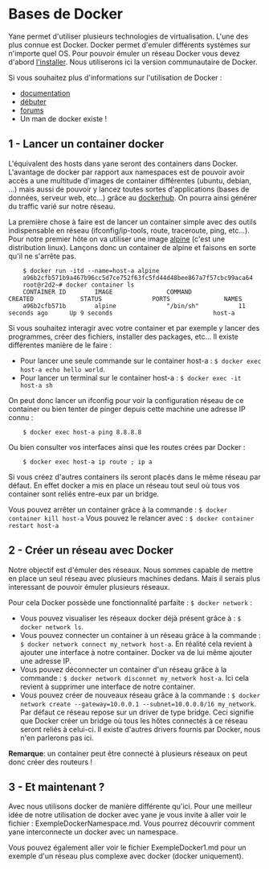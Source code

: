 Bases de Docker
===============

Yane permet d'utiliser plusieurs technologies de virtualisation. L'une des plus connue est Docker. Docker permet d'emuler différents systèmes sur n'importe quel OS. Pour pouvoir émuler un réseau Docker vous devez d'abord [l'installer](http://docs.docker.com/engine/installation/). Nous utiliserons ici la version communautaire de Docker.

Si vous souhaitez plus d'informations sur l'utilisation de Docker :
* [documentation](http://docs.docker.com/)
* [débuter](http://training.play-with-docker.com/)
* [forums](https://forums.docker.com/)
* Un man de docker existe !

1 - Lancer un container docker
----------------------------

L'équivalent des hosts dans yane seront des containers dans Docker. L'avantage de docker par rapport aux namespaces est de pouvoir avoir accès a une multitude d'images de container différentes (ubuntu, debian, ...) mais aussi de pouvoir y lancez toutes sortes d'applications (bases de données, serveur web, etc...) grâce au [dockerhub](http://hub.docker.com). On pourra ainsi générer du traffic varié sur notre réseau.

La première chose à faire est de lancer un container simple avec des outils indispensable en réseau (ifconfig/ip-tools, route, traceroute, ping, etc...). Pour notre premier hôte on va utiliser une image [alpine](http://alpinelinux.org/) (c'est une distribution linux). Lançons donc un container de alpine et faisons en sorte qu'il ne s'arrête pas.

		$ docker run -itd --name=host-a alpine       
		a96b2cfb571b9a467b96cc5d7ce752f63fc5fd44d48bee867a7f57cbc99aca64                                                                                                    
		root@r2d2~# docker container ls
		CONTAINER ID        IMAGE               COMMAND             CREATED             STATUS              PORTS               NAMES                     
		a96b2cfb571b        alpine              "/bin/sh"           11 seconds ago      Up 9 seconds                            host-a

Si vous souhaitez interagir avec votre container et par exemple y lancer des programmes, créer des fichiers, installer des packages, etc... Il existe différentes manière de le faire :

* Pour lancer une seule commande sur le container host-a : `$ docker exec host-a echo hello world`.
* Pour lancer un terminal sur le container host-a : `$ docker exec -it host-a sh`

On peut donc lancer un ifconfig pour voir la configuration réseau de ce container ou bien tenter de pinger depuis cette machine une adresse IP connu :

		$ docker exec host-a ping 8.8.8.8

Ou bien consulter vos interfaces ainsi que les routes crées par Docker :

		$ docker exec host-a ip route ; ip a

Si vous créez d'autres containers ils seront placés dans le même réseau par défaut. En effet docker a mis en place un réseau tout seul où tous vos container sont reliés entre-eux par un bridge.

Vous pouvez arrêter un container grâce à la commande : `$ docker container kill host-a`
Vous pouvez le relancer avec : `$ docker container restart host-a`

2 - Créer un réseau avec Docker
-----------------------------

Notre objectif est d'émuler des réseaux. Nous sommes capable de mettre en place un seul réseau avec plusieurs machines dedans. Mais il serais plus interessant de pouvoir émuler plusieurs réseaux.

Pour cela Docker possède une fonctionnalité parfaite : `$ docker network` :
* Vous pouvez visualiser les réseaux docker déjà présent grâce à : `$ docker network ls`.
* Vous pouvez connecter un container à un réseau grâce à la commande : `$ docker network connect my_network host-a`. En réalité cela revient à ajouter une interface à notre container. Docker va de lui même ajouter une adresse IP.
* Vous pouvez déconnecter un container d'un réseau grâce à la commande : `$ docker network disconnet my_network host-a`. Ici cela revient à supprimer une interface de notre container.
* Vous pouvez créer de nouveaux réseau grâce à la commande : `$ docker network create --gateway=10.0.0.1 --subnet=10.0.0.0/16 my_network`. Par défaut ce réseau repose sur un driver de type bridge. Ceci signifie que Docker créer un bridge où tous les hôtes connectés à ce réseau seront reliés à celui-ci. Il existe d'autres drivers fournis par Docker, nous n'en parlerons pas ici.

**Remarque**: un container peut être connecté à plusieurs réseaux on peut donc créer des routeurs !

3 - Et maintenant ?
-------------------

Avec nous utilisons docker de manière différente qu'ici. Pour une meilleur idée de notre utilisation de docker avec yane je vous invite à aller voir le fichier : ExempleDockerNamespace.md.
Vous pourrez découvrir comment yane interconnecte un docker avec un namespace.

Vous pouvez également aller voir le fichier ExempleDocker1.md pour un exemple d'un réseau plus complexe avec docker (docker uniquement).
